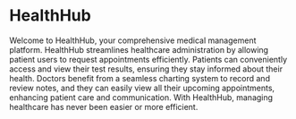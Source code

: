 # HealthHub
Welcome to HealthHub, your comprehensive medical management platform. HealthHub streamlines healthcare administration by allowing patient users to request appointments efficiently. Patients can conveniently access and view their test results, ensuring they stay informed about their health. Doctors benefit from a seamless charting system to record and review notes, and they can easily view all their upcoming appointments, enhancing patient care and communication. With HealthHub, managing healthcare has never been easier or more efficient.
